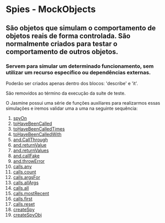 # Spies - MockObjects
## São objetos que simulam o comportamento de objetos reais de forma controlada. São normalmente criados para testar o comportamento de outros objetos.

### Servem para simular um determinado funcionamento, sem utilizar um recurso específico ou dependências externas.

Poderão ser criados apenas dentro dos blocos: 'describe' e 'it'.

São removidos ao término da execução da suíte de teste.

O Jasmine possui uma série de funções auxiliares para realizarmos essas simulações e iremos validar uma a uma na seguinte sequência:

1. [spyOn](/docs/spies/01_spyOn.md)
2. [toHaveBeenCalled](/docs/spies/02_toHaveBeenCalled.md)
3. [toHaveBeenCalledTimes](/docs/spies/03_toHaveBeenCalledTimes.md)
4. [toHaveBeenCalledWith](/docs/spies/04_toHaveBeenCalledWith.md)
5. [and.CallThrough](/docs/spies/05_and.CallThrough.md)
6. [and.returnValue](/docs/spies/06_and.returnValue.md)
7. [and.returnValues](/docs/spies/07_and.returnValues.md)
8. [and.callFake](/docs/spies/08_and.callFake.md)
9. [and.throwError](/docs/spies/09_and.throwError.md)
10. [calls.any](/docs/spies/10_calls.any.md)
11. [calls.count](/docs/spies/11_calls.count.md)
12. [calls.argsFor](/docs/spies/12_calls.argsFor.md)
13. [calls.allArgs](/docs/spies/13_calls.allArgs.md)
14. [calls.all](/docs/spies/14_calls.all.md)
15. [calls.mostRecent](/docs/spies/15_calls.mostRecent.md)
16. [calls.first](/docs/spies/16_calls.first.md)
17. [calls.reset](/docs/spies/17_calls.reset.md)
18. [createSpy](/docs/spies/18_createSpy.md)
19. [createSpyObj](/docs/spies/19_createSpyObj.md)



